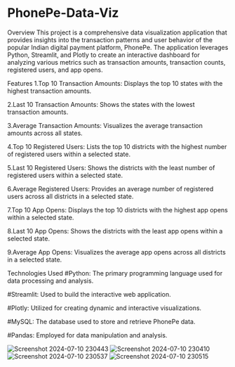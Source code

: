 # PhonePe-Data-Viz
Overview
This project is a comprehensive data visualization application that provides insights into the transaction patterns and user behavior of the popular Indian digital payment platform, PhonePe. The application leverages Python, Streamlit, and Plotly to create an interactive dashboard for analyzing various metrics such as transaction amounts, transaction counts, registered users, and app opens.

Features
1.Top 10 Transaction Amounts: Displays the top 10 states with the highest transaction amounts.

2.Last 10 Transaction Amounts: Shows the states with the lowest transaction amounts.

3.Average Transaction Amounts: Visualizes the average transaction amounts across all states.

4.Top 10 Registered Users: Lists the top 10 districts with the highest number of registered users within a selected state.

5.Last 10 Registered Users: Shows the districts with the least number of registered users within a selected state.

6.Average Registered Users: Provides an average number of registered users across all districts in a selected state.

7.Top 10 App Opens: Displays the top 10 districts with the highest app opens within a selected state.

8.Last 10 App Opens: Shows the districts with the least app opens within a selected state.

9.Average App Opens: Visualizes the average app opens across all districts in a selected state.


Technologies Used
#Python: The primary programming language used for data processing and analysis.

#Streamlit: Used to build the interactive web application.

#Plotly: Utilized for creating dynamic and interactive visualizations.

#MySQL: The database used to store and retrieve PhonePe data.

#Pandas: Employed for data manipulation and analysis.

![Screenshot 2024-07-10 230443](https://github.com/brijesh2202/PhonePe-Data-Viz/assets/69802667/76ad36aa-8546-489c-b7e3-7a3faefcd491)
![Screenshot 2024-07-10 230410](https://github.com/brijesh2202/PhonePe-Data-Viz/assets/69802667/e85484e2-d8c1-4775-bd5e-183f2d2db2b0)
![Screenshot 2024-07-10 230537](https://github.com/brijesh2202/PhonePe-Data-Viz/assets/69802667/21ba09da-38f8-4ca0-8969-2005fed49743)
![Screenshot 2024-07-10 230515](https://github.com/brijesh2202/PhonePe-Data-Viz/assets/69802667/0123275c-a11d-4103-b103-18eb5b887944)
